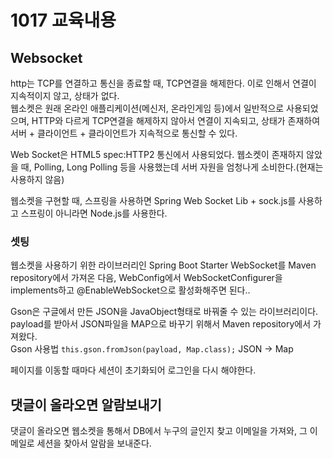# 1017 교육내용
## Websocket
 http는 TCP를 연결하고 통신을 종료할 때, TCP연결을 해제한다. 이로 인해서 연결이 지속적이지 않고, 상태가 없다.</br>
 웹소켓은 원래 온라인 애플리케이션(메신저, 온라인게임 등)에서 일반적으로 사용되었으며, HTTP와 다르게 TCP연결을 해제하지 않아서 연결이 지속되고, 상태가 존재하여 서버 + 클라이언트 + 클라이언트가 지속적으로 통신할 수 있다.</br>

 Web Socket은 HTML5 spec:HTTP2 통신에서 사용되었다. 웹소켓이 존재하지 않았을 때, Polling, Long Polling 등을 사용했는데 서버 자원을 엄청나게 소비한다.(현재는 사용하지 않음)</br>
 
웹소켓을 구현할 때, 스프링을 사용하면 Spring Web Socket Lib + sock.js를 사용하고 스프링이 아니라면 Node.js를 사용한다.</br>

### 셋팅
 웹소켓을 사용하기 위한 라이브러리인 Spring Boot Starter WebSocket를 Maven repository에서 가져온 다음, WebConfig에서 WebSocketConfigurer을 implements하고 @EnableWebSocket으로 활성화해주면 된다..</br>

Gson은 구글에서 만든 JSON을 JavaObject형태로 바꿔줄 수 있는 라이브러리이다. payload를 받아서 JSON파일을 MAP으로 바꾸기 위해서 Maven repository에서 가져왔다.</br>
Gson 사용법 ``` this.gson.fromJson(payload, Map.class); ``` JSON -> Map</br>

페이지를 이동할 때마다 세션이 초기화되어 로그인을 다시 해야한다.</br>

## 댓글이 올라오면 알람보내기
 댓글이 올라오면 웹소켓을 통해서 DB에서 누구의 글인지 찾고 이메일을 가져와, 그 이메일로 세션을 찾아서 알람을 보내준다.</br>
 
